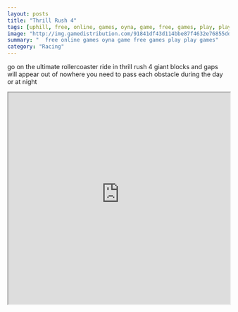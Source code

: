 ```yaml
---
layout: posts
title: "Thrill Rush 4"
tags: [uphill, free, online, games, oyna, game, free, games, play, play, games]
image: "http://img.gamedistribution.com/91841df43d114bbe87f4632e76855dd9.jpg"
summary: "  free online games oyna game free games play play games"
category: "Racing"
---
```


go on the ultimate rollercoaster ride in thrill rush 4 giant blocks and gaps will appear out of nowhere you need to pass each obstacle during the day or at night

<iframe width="100%" height="480px;" src="http://html5.gamedistribution.com/91841df43d114bbe87f4632e76855dd9/"></iframe>